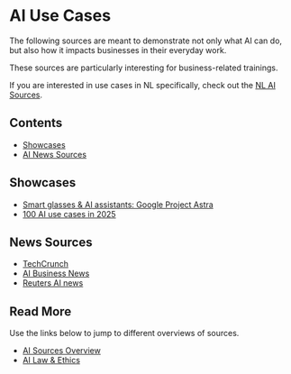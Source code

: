 # AI Use Cases

The following sources are meant to demonstrate not only what AI can do, but also how it 
impacts businesses in their everyday work. 

These sources are particularly interesting for business-related trainings.

If you are interested in use cases in NL specifically, check out the [NL AI Sources](AI_nl).

## Contents

- [Showcases](#showcases)
- [AI News Sources](#news-sources)

## Showcases

- [Smart glasses & AI assistants: Google Project Astra](https://www.youtube.com/watch?v=nXVvvRhiGjI)
- [100 AI use cases in 2025](https://research.aimultiple.com/ai-usecases/)

## News Sources

- [TechCrunch](https://techcrunch.com/category/artificial-intelligence/)
- [AI Business News](https://aibusiness.com/)
- [Reuters AI news](https://www.reuters.com/technology/artificial-intelligence/)

## Read More

Use the links below to jump to different overviews of sources.

- [AI Sources Overview](AI_sources)
- [AI Law & Ethics](AI_ethics)